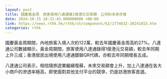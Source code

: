 ```yaml
---
layout: post
title: 國慶黃金周　旅客使用八達通錄1億港元交易額　公司料未來亦增
date: 2024-10-15 18:31:43.000000000 +08:00
link: https://news.rthk.hk/rthk/ch/component/k2/1774632-20241015.htm
categories: rthk
---
```


國慶黃金周期間，內地旅客入境人次約122萬，較去年國慶黃金周高約27%。八達通公司數據顯示，黃金周期間，旅客使用八達通錄得1億港元交易額，較去年同期上升三成；香港居民出境使用八達通銀聯QR代碼，亦較去年同期增長五成。

八達通公司表示，相信隨旅遊業繼續復蘇，未來交易額會上升，加上八達通在各大小商戶的滲透率極高，即使面對其他支付平台的競爭，仍是訪港旅客首選。
